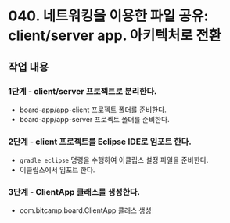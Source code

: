 # 040. 네트워킹을 이용한 파일 공유: client/server app. 아키텍처로 전환

## 작업 내용

### 1단계 - client/server 프로젝트로 분리한다.
 
- board-app/app-client 프로젝트 폴더를 준비한다.
- board-app/app-server 프로젝트 폴더를 준비한다.

### 2단계 - client 프로젝트를 Eclipse IDE로 임포트 한다.

- `gradle eclipse` 명령을 수행하여 이클립스 설정 파일을 준비한다.
- 이클립스에서 임포트 한다.

### 3단계 - ClientApp 클래스를 생성한다.

- com.bitcamp.board.ClientApp 클래스 생성